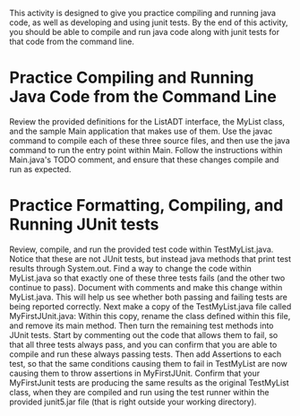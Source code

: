 This activity is designed to give you practice compiling and running java code, as well as developing and using junit tests. By the end of this activity, you should be able to compile and run java code along with junit tests for that code from the command line.

# Practice Compiling and Running Java Code from the Command Line
Review the provided definitions for the ListADT interface, the MyList class, and the sample Main application that makes use of them.
Use the javac command to compile each of these three source files, and then use the java command to run the entry point within Main.
Follow the instructions within Main.java's TODO comment, and ensure that these changes compile and run as expected.
# Practice Formatting, Compiling, and Running JUnit tests
Review, compile, and run the provided test code within TestMyList.java. Notice that these are not JUnit tests, but instead java methods that print test results through System.out.
Find a way to change the code within MyList.java so that exactly one of these three tests fails (and the other two continue to pass). Document with comments and make this change within MyList.java. This will help us see whether both passing and failing tests are being reported correctly.
Next make a copy of the TestMyList.java file called MyFirstJUnit.java:
Within this copy, rename the class defined within this file, and remove its main method.
Then turn the remaining test methods into JUnit tests. Start by commenting out the code that allows them to fail, so that all three tests always pass, and you can confirm that you are able to compile and run these always passing tests.
Then add Assertions to each test, so that the same conditions causing them to fail in TestMyList are now causing them to throw assertions in MyFirstJUnit.
Confirm that your MyFirstJunit tests are producing the same results as the original TestMyList class, when they are compiled and run using the test runner within the provided junit5.jar file (that is right outside your working directory).
